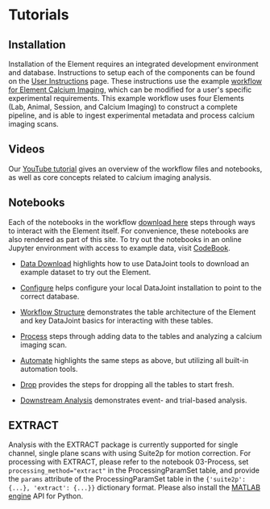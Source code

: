 # Tutorials

## Installation

Installation of the Element requires an integrated development environment and database.
Instructions to setup each of the components can be found on the
[User Instructions](https://datajoint.com/docs/elements/user-guide/) page. These
instructions use the example
[workflow for Element Calcium Imaging](https://github.com/datajoint/workflow-calcium-imaging),
which can be modified for a user's specific experimental requirements. This example
workflow uses four Elements (Lab, Animal, Session, and Calcium Imaging) to construct a
complete pipeline, and is able to ingest experimental metadata and process calcium
imaging scans.

## Videos

Our [YouTube tutorial](https://www.youtube.com/watch?v=gFLn0GB1L30) gives an overview of
the workflow files and notebooks, as well as core concepts related to calcium imaging
analysis.

## Notebooks

Each of the notebooks in the workflow
[download here](https://github.com/datajoint/workflow-calcium-imaging/tree/main/notebooks)
steps through ways to interact with the Element itself. For convenience, these notebooks
are also rendered as part of this site. To try out the notebooks in an online
Jupyter environment with access to example data, visit
[CodeBook](https://codebook.datajoint.io/).

- [Data Download](./00-data-download-optional.ipynb) highlights how to use DataJoint
  tools to download an example dataset to try out the Element.

- [Configure](./01-configure.ipynb) helps configure your local DataJoint installation to
  point to the correct database.

- [Workflow Structure](./02-workflow-structure-optional.ipynb) demonstrates the table
  architecture of the Element and key DataJoint basics for interacting with these
  tables.

- [Process](./03-process.ipynb) steps through adding data to the tables and analyzing a
  calcium imaging scan.

- [Automate](./04-automate-optional.ipynb) highlights the same steps as above, but
  utilizing all built-in automation tools.

<!-- TODO: FIX UNICODE STRING ON ORIGINAL NOTEBOOK CAUSING CONVERSION ERROR
- [Explore](./05-explore.ipynb) demonstrates the steps to fetch the results stored in
  the tables and plot them. -->

- [Drop](./06-drop-optional.ipynb) provides the steps for dropping all the tables to
  start fresh.

- [Downstream Analysis](./07-downstream-analysis-optional.ipynb) demonstrates event- and
  trial-based analysis.


## EXTRACT

Analysis with the EXTRACT package is currently supported for single channel, single
plane scans with using Suite2p for motion correction. For processing with EXTRACT,
please refer to the notebook 03-Process, set `processing_method="extract"` in the
ProcessingParamSet table, and provide the `params` attribute of the ProcessingParamSet
table in the `{'suite2p': {...}, 'extract': {...}}` dictionary format. Please also
install the [MATLAB engine](https://pypi.org/project/matlabengine/) API for Python.
